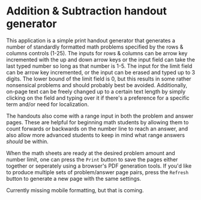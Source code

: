 # Addition & Subtraction handout generator  

This application is a simple print handout generator that generates a number of standardly formatted math problems specified by the rows & columns controls (1-25). The inputs for rows & columns can be arrow key incremented with the up and down arrow keys or the input field can take the last typed number so long as that number is 1-5. The input for the limit field can be arrow key incremented, or the input can be erased and typed up to 3 digits. The lower bound of the limit field is 0, but this results in some rather nonsensical problems and should probably best be avoided. Additionally, on-page text can be freely changed up to a certain text length by simply clicking on the field and typing over it if there's a preference for a specific term and/or need for localization.

The handouts also come with a range input in both the problem and answer pages. These are helpful for beginning math students by allowing them to count forwards or backwards on the number line to reach an answer, and also allow more advanced students to keep in mind what range answers _should_ be within.

When the math sheets are ready at the desired problem amount and number limit, one can press the `Print` button to save the pages either together or seperately using a browser's PDF generation tools. If you'd like to produce multiple sets of problem/answer page pairs, press the `Refresh` button to generate a new page with the same settings. 

Currently missing mobile formatting, but that is coming.
